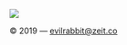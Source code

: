 ![](https://github.com/evilrabbit/art/blob/master/homepage/repository-banner.png?raw=true)

© 2019 — evilrabbit@zeit.co
